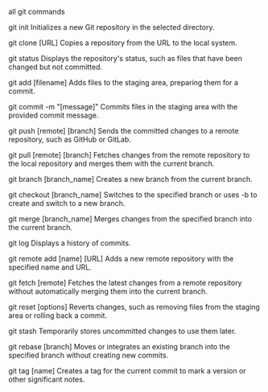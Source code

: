 all git commands

git init
Initializes a new Git repository in the selected directory.

git clone [URL]
Copies a repository from the URL to the local system.

git status
Displays the repository's status, such as files that have been changed but not committed.

git add [filename]
Adds files to the staging area, preparing them for a commit.

git commit -m "[message]"
Commits files in the staging area with the provided commit message.

git push [remote] [branch]
Sends the committed changes to a remote repository, such as GitHub or GitLab.

git pull [remote] [branch]
Fetches changes from the remote repository to the local repository and merges them with the current branch.

git branch [branch_name]
Creates a new branch from the current branch.

git checkout [branch_name]
Switches to the specified branch or uses -b to create and switch to a new branch.

git merge [branch_name]
Merges changes from the specified branch into the current branch.

git log
Displays a history of commits.

git remote add [name] [URL]
Adds a new remote repository with the specified name and URL.

git fetch [remote]
Fetches the latest changes from a remote repository without automatically merging them into the current branch.

git reset [options]
Reverts changes, such as removing files from the staging area or rolling back a commit.

git stash
Temporarily stores uncommitted changes to use them later.

git rebase [branch]
Moves or integrates an existing branch into the specified branch without creating new commits.

git tag [name]
Creates a tag for the current commit to mark a version or other significant notes.
